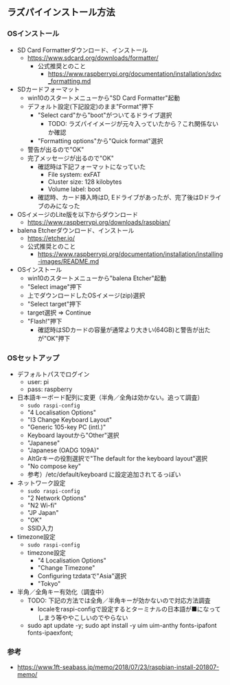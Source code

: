 ## ラズパイインストール方法

### OSインストール

* SD Card Formatterダウンロード、インストール
    * https://www.sdcard.org/downloads/formatter/
        * 公式推奨とのこと
            * https://www.raspberrypi.org/documentation/installation/sdxc_formatting.md
* SDカードフォーマット
    * win10のスタートメニューから"SD Card Formatter"起動
    * デフォルト設定(下記設定)のまま"Format"押下
        * "Select card"から"boot"がついてるドライブ選択
            * TODO: ラズパイイメージが元々入っていたから？これ関係ないか確認
        * "Formatting options"から"Quick format"選択
    * 警告が出るので"OK"
    * 完了メッセージが出るので"OK"
        * 確認時は下記フォーマットになっていた
            * File system: exFAT
            * Cluster size: 128 kilobytes
            * Volume label: boot
        * 確認時、カード挿入時はD, Eドライブがあったが、完了後はDドライブのみになった
* OSイメージのLite版を以下からダウンロード
    * https://www.raspberrypi.org/downloads/raspbian/
* balena Etcherダウンロード、インストール
    * https://etcher.io/
    * 公式推奨とのこと
        * https://www.raspberrypi.org/documentation/installation/installing-images/README.md
* OSインストール
    * win10のスタートメニューから"balena Etcher"起動
    * "Select image"押下
    * 上でダウンロードしたOSイメージ(zip)選択
    * "Select target"押下
    * target選択 => Continue
    * "Flash!"押下
        * 確認時はSDカードの容量が通常より大きい(64GB)と警告が出たが"OK"押下

### OSセットアップ

* デフォルトパスでログイン
    * user: pi
    * pass: raspberry
* 日本語キーボード配列に変更（半角／全角は効かない。追って調査）
    * `sudo raspi-config`
    * "4 Localisation Options"
    * "I3 Change Keyboard Layout"
    * "Generic 105-key PC (intl.)"
    * Keyboard layoutから"Other"選択
    * "Japanese"
    * "Japanese (OADG 109A)"
    * AltGrキーの役割選択で"The default for the keyboard layout"選択
    * "No compose key"
    * 参考）/etc/default/keyboard に設定追加されてるっぽい
* ネットワーク設定
    * `sudo raspi-config`
    * "2 Network Options"
    * "N2 Wi-fi"
    * "JP Japan"
    * "OK"
    * SSID入力
* timezone設定
    * `sudo raspi-config`
    * timezone設定
        * "4 Localisation Options"
        * "Change Timezone"
        * Configuring tzdataで"Asia"選択
        * "Tokyo"
* 半角／全角キー有効化（調査中）
    * TODO: 下記の方法では全角／半角キーが効かないので対応方法調査
        * localeをraspi-configで設定するとターミナルの日本語が■になってしまう等ややこしいのでやらない
    * sudo apt update -y; sudo apt install -y uim uim-anthy fonts-ipafont fonts-ipaexfont;

### 参考

* https://www.1ft-seabass.jp/memo/2018/07/23/raspbian-install-201807-memo/